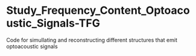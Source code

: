 # Study_Frequency_Content_Optoacoustic_Signals-TFG
 Code for simullating and reconstructing different structures that emit optoacoustic signals 

